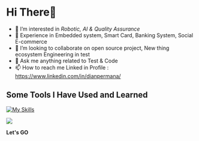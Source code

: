 # Hi There👋

- 👀 I’m interested in *Robotic, AI & Quality Assurance* 
- 🌱 Experience in Embedded system,  Smart Card, Banking System, Social E-commerce  
- 💞️ I’m looking to collaborate on open source project, New thing ecosystem Engineering in test
- 🙋 Ask me anything related to Test & Code
- 📫 How to reach me Linked in Profile : https://www.linkedin.com/in/dianpermana/

## Some Tools I Have Used and Learned
[![My Skills](https://skillicons.dev/icons?i=java,py,cs,javascript,arduino,raspberrypi,idea,selenium,gherkin,androidstudio,jenkins,regex,postman,powershell,latex,github,gitlab&theme=light)](https://skillicons.dev)

![](https://komarev.com/ghpvc/?username=DianPermana&style=flat-square)

**Let's GO**
<!---
DianPermana/DianPermana is a ✨ special ✨ repository because its `README.md` (this file) appears on your GitHub profile.
You can click the Preview link to take a look at your changes.
--->
